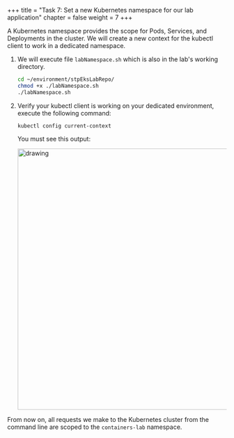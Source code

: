 +++ 
title = "Task 7: Set a new Kubernetes namespace for our lab application" 
chapter = false 
weight = 7 
+++

A Kubernetes namespace provides the scope for Pods, Services, and Deployments in the cluster. We will create a new context for the kubectl client to work in a dedicated namespace.

1. We will execute file ```labNamespace.sh``` which is also in the lab's working directory.

	```sh
	cd ~/environment/stpEksLabRepo/
	chmod +x ./labNamespace.sh
	./labNamespace.sh
	```

1. Verify your kubectl client is working on your dedicated environment, execute the following command:

	```
	kubectl config current-context
	```

	You must see this output:

	<img src="../readmeFiles/picture3.png" alt="drawing" width="600"/>

From now on, all requests we make to the Kubernetes cluster from the command line are scoped to the `containers-lab` namespace.
